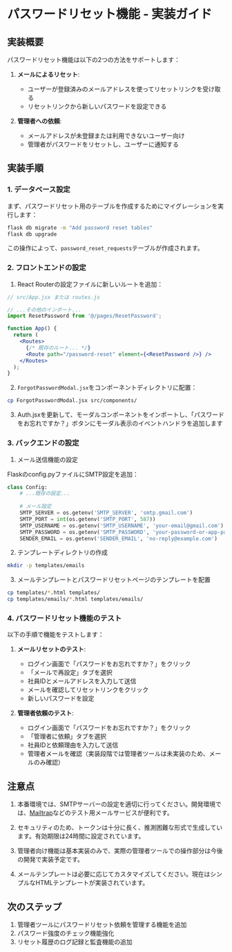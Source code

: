 # パスワードリセット機能 - 実装ガイド

## 実装概要

パスワードリセット機能は以下の2つの方法をサポートします：

1. **メールによるリセット**:
   - ユーザーが登録済みのメールアドレスを使ってリセットリンクを受け取る
   - リセットリンクから新しいパスワードを設定できる

2. **管理者への依頼**:
   - メールアドレスが未登録または利用できないユーザー向け
   - 管理者がパスワードをリセットし、ユーザーに通知する

## 実装手順

### 1. データベース設定

まず、パスワードリセット用のテーブルを作成するためにマイグレーションを実行します：

```bash
flask db migrate -m "Add password reset tables"
flask db upgrade
```

この操作によって、`password_reset_requests`テーブルが作成されます。

### 2. フロントエンドの設定

1. React Routerの設定ファイルに新しいルートを追加：

```jsx
// src/App.jsx または routes.js

// ...その他のインポート...
import ResetPassword from '@/pages/ResetPassword';

function App() {
  return (
    <Routes>
      {/* 既存のルート... */}
      <Route path="/password-reset" element={<ResetPassword />} />
    </Routes>
  );
}
```

2. `ForgotPasswordModal.jsx`をコンポーネントディレクトリに配置：
   
```bash
cp ForgotPasswordModal.jsx src/components/
```

3. Auth.jsxを更新して、モーダルコンポーネントをインポートし、「パスワードをお忘れですか？」ボタンにモーダル表示のイベントハンドラを追加します

### 3. バックエンドの設定

1. メール送信機能の設定

Flaskのconfig.pyファイルにSMTP設定を追加：

```python
class Config:
    # ...既存の設定...
    
    # メール設定
    SMTP_SERVER = os.getenv('SMTP_SERVER', 'smtp.gmail.com')
    SMTP_PORT = int(os.getenv('SMTP_PORT', 587))
    SMTP_USERNAME = os.getenv('SMTP_USERNAME', 'your-email@gmail.com')
    SMTP_PASSWORD = os.getenv('SMTP_PASSWORD', 'your-password-or-app-password')
    SENDER_EMAIL = os.getenv('SENDER_EMAIL', 'no-reply@example.com')
```

2. テンプレートディレクトリの作成

```bash
mkdir -p templates/emails
```

3. メールテンプレートとパスワードリセットページのテンプレートを配置

```bash
cp templates/*.html templates/
cp templates/emails/*.html templates/emails/
```

### 4. パスワードリセット機能のテスト

以下の手順で機能をテストします：

1. **メールリセットのテスト**:
   - ログイン画面で「パスワードをお忘れですか？」をクリック
   - 「メールで再設定」タブを選択
   - 社員IDとメールアドレスを入力して送信
   - メールを確認してリセットリンクをクリック
   - 新しいパスワードを設定

2. **管理者依頼のテスト**:
   - ログイン画面で「パスワードをお忘れですか？」をクリック
   - 「管理者に依頼」タブを選択
   - 社員IDと依頼理由を入力して送信
   - 管理者メールを確認（実装段階では管理者ツールは未実装のため、メールのみ確認）

## 注意点

1. 本番環境では、SMTPサーバーの設定を適切に行ってください。開発環境では、[Mailtrap](https://mailtrap.io/)などのテスト用メールサービスが便利です。

2. セキュリティのため、トークンは十分に長く、推測困難な形式で生成しています。有効期限は24時間に設定されています。

3. 管理者向け機能は基本実装のみで、実際の管理者ツールでの操作部分は今後の開発で実装予定です。

4. メールテンプレートは必要に応じてカスタマイズしてください。現在はシンプルなHTMLテンプレートが実装されています。

## 次のステップ

1. 管理者ツールにパスワードリセット依頼を管理する機能を追加
2. パスワード強度のチェック機能強化
3. リセット履歴のログ記録と監査機能の追加